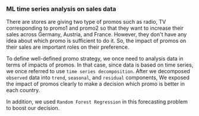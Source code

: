 ### ML time series analysis on sales data

There are stores are giving two type of promos such as radio, TV corresponding to promo1 and promo2 so that they want to increase their sales across Germany, Austria, and France. However, they don't have any idea about which promo is sufficient to do it. So, the impact of promos on their sales are important roles on their preference.

To define well-defined promo strategy, we once need to analysis data in terms of impacts of promos. In that case, since data is based on time series, we once referred to use  `time series decomposition`. After we decomposed `observed` data into `trend`, `seasonal`, and `residual` components, We exposed the impact of promos clearly to make a decision which promo is better in each country.

In addition, we used `Random Forest Regression` in this forecasting problem to boost our decision. 
